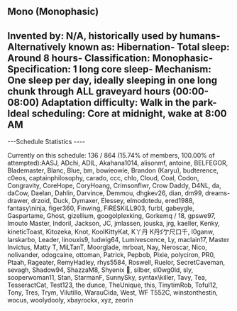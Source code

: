 Mono (Monophasic)
-----------------------------------------------
**Invented by**: N/A, historically used by humans- 
**Alternatively known as**: Hibernation- 
**Total sleep**: Around 8 hours- 
**Classification**: Monophasic- 
**Specification**: 1 long core sleep- 
**Mechanism**: One sleep per day, ideally sleeping in one long chunk through ALL graveyard hours (00:00-08:00)
**Adaptation difficulty**: Walk in the park- 
**Ideal scheduling**: Core at midnight, wake at 8:00 AM
-----------------------------------------------
---Schedule Statistics ----

Currently on this schedule: 136 / 864 (15.74% of members, 100.00% of attempted):AASJ, ADchi, ADIL, Akahana1014, alisonmf, antoine, BELFEGOR, Blademaster, Blanc, Blue, bm, bowieowie, Brandon (Karyu), budterence, c0eos, captainphilosophy, carado, ccc, chlo, Cloud, Coal, Codon, Congravity, CoreHope, CoryHoang, Crimsonflwr, Crow Daddy, D4NL, da, daCow, Daelan, Dahlin, Darvince, Demmou, dhgkev26, dian, dm99, dreams-drawer, drzoid, Duck, Dymaxer, Elessey, elmodotedu, ered1988, fantasy\ninja, figer360, Finwing, FiRESKiLL903, furbl, gabeygle, Gaspartame, Ghost, gizellium, googolplexking, Gorkemq / 18, gpswe97, Imouto Master, Indoril, Jackson, JC, jmlassen, jouska, jrg, kaeller, Kenky, kineticToast, Kitozeka, Knot, KoolKittyKat, K丫丹 K丹ﻛ亇尺口千, l0ganw, larskarbo, Leader, linouxis9, ludwig64, Lumivescence, Ly, maclain17, Master Invictus, Matty T, MiLTanT, Moorglade, mrboat, Nay, Neroscar, Nico, nolivander, odogcaine, ottoman, Patrick, Pepbob, Pixie, polyciron, PR0, Ptaah, Rageater, RemyHadley, rhys5584, Roswell, Ruelor, SecretCaveman, sevagh, Shadow94, ShazzaM8, Shyenix 🐲, silber, sl0wg0ld, sly, sooperwoman11, Stan, StarmanF, SunnySky, syntax\killer, Tavy, Tea, TesseractCat, Test123, the dunce, TheUnique, this, TinytimRob, Toful12, Tony, Tres, Trym, Vilutillo, WarauCida, West, WF T552C, winstonthestin, wocus, woolydooly, xbayrockx, xyz, zeorin
